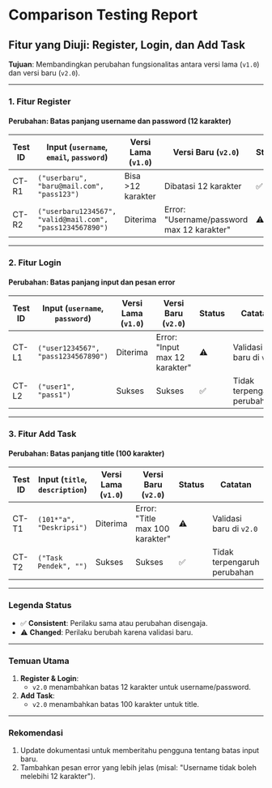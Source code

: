 # Comparison Testing Report

## **Fitur yang Diuji**: Register, Login, dan Add Task  
**Tujuan**: Membandingkan perubahan fungsionalitas antara versi lama (`v1.0`) dan versi baru (`v2.0`).

---

### **1. Fitur Register**
#### **Perubahan**: Batas panjang username dan password (12 karakter)  
| **Test ID** | **Input** (`username`, `email`, `password`)       | **Versi Lama (`v1.0`)**       | **Versi Baru (`v2.0`)**        | **Status** | **Catatan**                  |
|-------------|--------------------------------------------------|-------------------------------|--------------------------------|------------|------------------------------|
| CT-R1       | `("userbaru", "baru@mail.com", "pass123")`       | Bisa >12 karakter            | Dibatasi 12 karakter           | ✅         | Perubahan fungsionalitas     |
| CT-R2       | `("userbaru1234567", "valid@mail.com", "pass1234567890")` | Diterima | Error: "Username/password max 12 karakter" | ⚠️ | Validasi baru |

---

### **2. Fitur Login**
#### **Perubahan**: Batas panjang input dan pesan error  
| **Test ID** | **Input** (`username`, `password`) | **Versi Lama (`v1.0`)**       | **Versi Baru (`v2.0`)**        | **Status** | **Catatan**                  |
|-------------|------------------------------------|-------------------------------|--------------------------------|------------|------------------------------|
| CT-L1       | `("user1234567", "pass1234567890")` | Diterima                     | Error: "Input max 12 karakter" | ⚠️       | Validasi baru di `v2.0`      |
| CT-L2       | `("user1", "pass1")`               | Sukses                        | Sukses                         | ✅         | Tidak terpengaruh perubahan  |

---

### **3. Fitur Add Task**
#### **Perubahan**: Batas panjang title (100 karakter)  
| **Test ID** | **Input** (`title`, `description`)      | **Versi Lama (`v1.0`)**       | **Versi Baru (`v2.0`)**        | **Status** | **Catatan**                  |
|-------------|----------------------------------------|-------------------------------|--------------------------------|------------|------------------------------|
| CT-T1       | `(101*"a", "Deskripsi")`               | Diterima                      | Error: "Title max 100 karakter" | ⚠️       | Validasi baru di `v2.0`      |
| CT-T2       | `("Task Pendek", "")`                   | Sukses                        | Sukses                         | ✅         | Tidak terpengaruh perubahan  |

---

### **Legenda Status**  
- ✅ **Consistent**: Perilaku sama atau perubahan disengaja.  
- ⚠️ **Changed**: Perilaku berubah karena validasi baru.  

---

### **Temuan Utama**  
1. **Register & Login**:  
   - `v2.0` menambahkan batas 12 karakter untuk username/password.  
2. **Add Task**:  
   - `v2.0` menambahkan batas 100 karakter untuk title.  

---

### **Rekomendasi**  
1. Update dokumentasi untuk memberitahu pengguna tentang batas input baru.  
2. Tambahkan pesan error yang lebih jelas (misal: "Username tidak boleh melebihi 12 karakter").  
